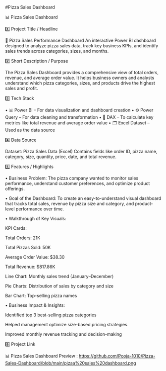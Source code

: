 #Pizza Sales Dashboard


📊 Pizza Sales Dashboard

1️⃣ Project Title / Headline

🍕 Pizza Sales Performance Dashboard
An interactive Power BI dashboard designed to analyze pizza sales data, track key business KPIs, and identify sales trends across categories, sizes, and months.

2️⃣ Short Description / Purpose

The Pizza Sales Dashboard provides a comprehensive view of total orders, revenue, and average order value. It helps business owners and analysts understand which pizza categories, sizes, and products drive the highest sales and profit.

3️⃣ Tech Stack

• 📊 Power BI – For data visualization and dashboard creation
• ⚙️ Power Query – For data cleaning and transformation
• 🧮 DAX – To calculate key metrics like total revenue and average order value
• 🗂 Excel Dataset – Used as the data source

4️⃣ Data Source

Dataset: Pizza Sales Data (Excel)
Contains fields like order ID, pizza name, category, size, quantity, price, date, and total revenue.

5️⃣ Features / Highlights

• Business Problem:
The pizza company wanted to monitor sales performance, understand customer preferences, and optimize product offerings.

• Goal of the Dashboard:
To create an easy-to-understand visual dashboard that tracks total sales, revenue by pizza size and category, and product-level performance over time.

• Walkthrough of Key Visuals:

KPI Cards:

Total Orders: 21K

Total Pizzas Sold: 50K

Average Order Value: $38.30

Total Revenue: $817.86K

Line Chart: Monthly sales trend (January–December)

Pie Charts: Distribution of sales by category and size

Bar Chart: Top-selling pizza names

• Business Impact & Insights:

Identified top 3 best-selling pizza categories

Helped management optimize size-based pricing strategies

Improved monthly revenue tracking and decision-making

6️⃣ Project Link

📊 Pizza Sales Dashboard Preview : https://github.com/Pooja-1010/Pizza-Sales-Dashboard/blob/main/pizaa%20sales%20dashboard.png
